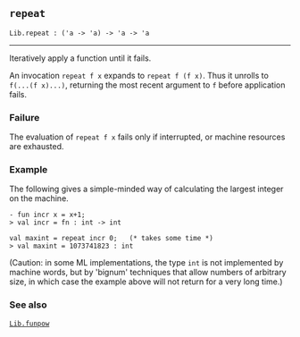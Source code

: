 ## `repeat`

``` hol4
Lib.repeat : ('a -> 'a) -> 'a -> 'a
```

------------------------------------------------------------------------

Iteratively apply a function until it fails.

An invocation `repeat f x` expands to `repeat f (f x)`. Thus it unrolls
to `f(...(f x)...)`, returning the most recent argument to `f` before
application fails.

### Failure

The evaluation of `repeat f x` fails only if interrupted, or machine
resources are exhausted.

### Example

The following gives a simple-minded way of calculating the largest
integer on the machine.

``` hol4
- fun incr x = x+1;
> val incr = fn : int -> int

val maxint = repeat incr 0;   (* takes some time *)
> val maxint = 1073741823 : int
```

(Caution: in some ML implementations, the type `int` is not implemented
by machine words, but by 'bignum' techniques that allow numbers of
arbitrary size, in which case the example above will not return for a
very long time.)

### See also

[`Lib.funpow`](#Lib.funpow)
